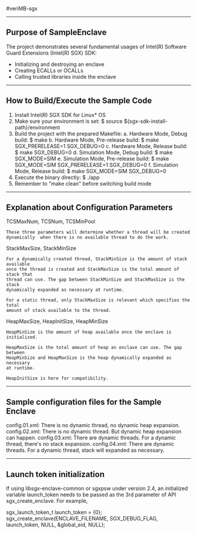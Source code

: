#veriMB-sgx


------------------------
Purpose of SampleEnclave
------------------------
The project demonstrates several fundamental usages of Intel(R) Software Guard 
Extensions (Intel(R) SGX) SDK:
- Initializing and destroying an enclave
- Creating ECALLs or OCALLs
- Calling trusted libraries inside the enclave

------------------------------------
How to Build/Execute the Sample Code
------------------------------------
1. Install Intel(R) SGX SDK for Linux* OS
2. Make sure your environment is set:
    $ source ${sgx-sdk-install-path}/environment
3. Build the project with the prepared Makefile:
    a. Hardware Mode, Debug build:
        $ make
    b. Hardware Mode, Pre-release build:
        $ make SGX_PRERELEASE=1 SGX_DEBUG=0
    c. Hardware Mode, Release build:
        $ make SGX_DEBUG=0
    d. Simulation Mode, Debug build:
        $ make SGX_MODE=SIM
    e. Simulation Mode, Pre-release build:
        $ make SGX_MODE=SIM SGX_PRERELEASE=1 SGX_DEBUG=0
    f. Simulation Mode, Release build:
        $ make SGX_MODE=SIM SGX_DEBUG=0
4. Execute the binary directly:
    $ ./app
5. Remember to "make clean" before switching build mode

------------------------------------------
Explanation about Configuration Parameters
------------------------------------------
TCSMaxNum, TCSNum, TCSMinPool

    These three parameters will determine whether a thread will be created
    dynamically  when there is no available thread to do the work.


StackMaxSize, StackMinSize

    For a dynamically created thread, StackMinSize is the amount of stack available
    once the thread is created and StackMaxSize is the total amount of stack that
    thread can use. The gap between StackMinSize and StackMaxSize is the stack
    dynamically expanded as necessary at runtime.

    For a static thread, only StackMaxSize is relevant which specifies the total
    amount of stack available to the thread.


HeapMaxSize, HeapInitSize, HeapMinSize

    HeapMinSize is the amount of heap available once the enclave is initialized.

    HeapMaxSize is the total amount of heap an enclave can use. The gap between
    HeapMinSize and HeapMaxSize is the heap dynamically expanded as necessary
    at runtime.

    HeapInitSize is here for compatibility.

-------------------------------------------------    
Sample configuration files for the Sample Enclave
-------------------------------------------------
config.01.xml: There is no dynamic thread, no dynamic heap expansion.
config.02.xml: There is no dynamic thread. But dynamic heap expansion can happen.
config.03.xml: There are dynamic threads. For a dynamic thread, there's no stack expansion.
config.04.xml: There are dynamic threads. For a dynamic thread, stack will expanded as necessary.

-------------------------------------------------
Launch token initialization
-------------------------------------------------
If using libsgx-enclave-common or sgxpsw under version 2.4, an initialized variable launch_token needs to be passed as the 3rd parameter of API sgx_create_enclave. For example,

sgx_launch_token_t launch_token = {0};
sgx_create_enclave(ENCLAVE_FILENAME, SGX_DEBUG_FLAG, launch_token, NULL, &global_eid, NULL);
